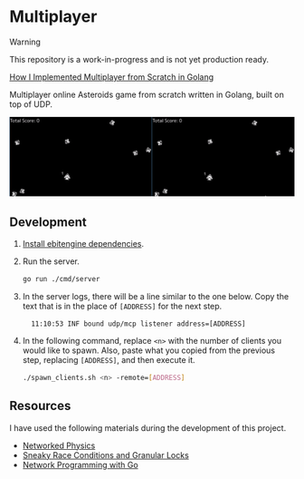 # Multiplayer

> [!WARNING]
>
> This repository is a work-in-progress and is not yet production ready.

[How I Implemented Multiplayer from Scratch in Golang](https://youtu.be/G8nxQ9ESIFA)

Multiplayer online Asteroids game from scratch written in Golang, built on top
of UDP.

![demo](./demo.gif)

## Development

1. [Install ebitengine dependencies][ebitengine_install].

2. Run the server.

   ```bash
   go run ./cmd/server
   ```

3. In the server logs, there will be a line similar to the one below. Copy the
   text that is in the place of `[ADDRESS]` for the next step.

   ```
	 11:10:53 INF bound udp/mcp listener address=[ADDRESS]
	 ```

3. In the following command, replace `<n>` with the number of clients you would
   like to spawn. Also, paste what you copied from the previous step, replacing
   `[ADDRESS]`, and then execute it.

   ```bash
   ./spawn_clients.sh <n> -remote=[ADDRESS]
   ```

[ebitengine_install]: https://ebitengine.org/en/documents/install

## Resources

I have used the following materials during the development of this project.

- [Networked Physics](https://gafferongames.com/categories/networked-physics)
- [Sneaky Race Conditions and Granular Locks](https://blogtitle.github.io/sneaky-race-conditions-and-granular-locks)
- [Network Programming with Go](https://www.amazon.com/Network-Programming-Go-Adam-Woodbeck/dp/1718500882)
